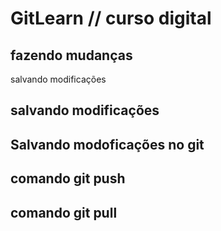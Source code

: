 ﻿# GitLearn // curso digital

## fazendo mudanças 
salvando modificações
## salvando modificações
## Salvando modoficações no git
## comando git push 
## comando git pull
